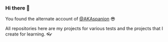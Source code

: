 ### Hi there 👋
You found the alternate account of [@AKAspanion](https://github.com/akaspanion) 😎

All repositories here are my projects for various tests and the projects that I create for learning. 👓
